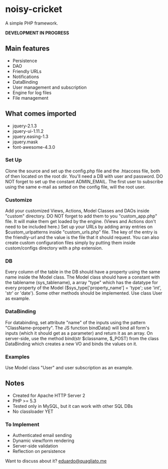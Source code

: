 # noisy-cricket

A simple PHP framework.

**DEVELOPMENT IN PROGRESS**

## Main features
* Persistence
* DAO
* Friendly URLs
* Notifications
* DataBinding
* User management and subscription
* Engine for log files
* File management

## What comes imported
* jquery-2.1.3
* jquery-ui-1.11.2
* jquery.easing-1.3
* jquery.mask
* font-awesome-4.3.0

### Set Up
Clone the source and set up the config.php file and the .htaccess file, both of
then located on the root dir. You'll need a DB with user and password.
DO NOT forget to set up the constant ADMIN\_EMAIL. The first user to subscribe
using the same e-mail as setted on the config file, will the root user.

### Customize
Add your customized Views, Actions, Model Classes and DAOs inside "custom" directory.
DO NOT forget to add them to you "custom\_app.php" file. It will make them get
loaded by the engine. (Views and Actions don't need to be included here.)
Set up your URLs by adding array entries on $custom\_urlpatterns inside
"custom\_urls.php" file. The key of the entry is the friendly-url and the value
is the file that it should request. You can also create custom configuration files
simply by putting them inside custom/configs directory with a php extension.

### DB
Every column of the table in the DB should have a property using the same name
inside the Model class. The Model class should have a constant with the tablename (sys_tablename),
a array "type" which has the datatype for every property of the Model
($sys_type['property\_name'] = 'type'; use 'int', 'str' or 'date'). Some other
methods should be implemented. Use class User as example.

### DataBinding
For databinding, set attribute "name" of the inputs using the pattern
"ClassName-property". The JS function bindData() will bind all form's inputs (which
it should get as a parameter) and return it as an array.
On server-side, use the method bind(str $classname, $\_POST) from the class
DataBinding which creates a new VO and binds the values on it.

### Examples
Use Model class "User" and user subscription as an example.

## Notes
* Created for Apache HTTP Server 2
* PHP >= 5.3
* Tested only in MySQL, but it can work with other SQL DBs
* No classloader YET

### To Implement
* Authenticated email sending
* Dynamic view/form rendering
* Server-side validation
* Reflection on persistence

Want to discuss about it? eduardo@quagliato.me
